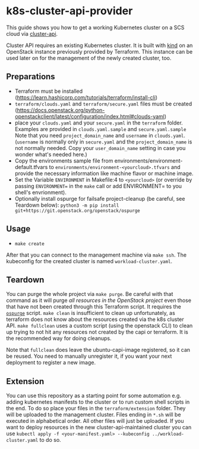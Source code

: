 # k8s-cluster-api-provider

This guide shows you how to get a working Kubernetes cluster on a SCS cloud
via [cluster-api](https://cluster-api.sigs.k8s.io/).

Cluster API requires an existing Kubernetes cluster. It is built with [kind](https://kind.sigs.k8s.io/)
on an OpenStack instance previously provided by Terraform. This instance can be used later on for the management
of the newly created cluster, too.

## Preparations

* Terraform must be installed (https://learn.hashicorp.com/tutorials/terraform/install-cli)
* ``terraform/clouds.yaml`` and ``terraform/secure.yaml`` files must be created
  (https://docs.openstack.org/python-openstackclient/latest/configuration/index.html#clouds-yaml)
* place your ``clouds.yaml`` and your ``secure.yaml`` in the ``terraform`` folder. Examples are
  provided in ``clouds.yaml.sample`` and ``secure.yaml.sample``
  Note that you need ``project_domain_name`` and ``username`` in ``clouds.yaml``.
  (``username`` is normally only in ``secure.yaml`` and the ``project_domain_name`` is not
  normally needed. Copy your ``user_domain_name`` setting in case you wonder what's needed here.)
* Copy the environments sample file from environments/environment-default.tfvars to
  ``environments/environment-<yourcloud>.tfvars`` and provide the necessary information like
  machine flavor or machine image.
* Set the Variable ``ENVIRONMENT`` in Makefile:4 to ``<yourcloud>`` (or override by passing
  ``ENVIRONMENT=`` in the ``make`` call or add ENVIRONMENT= to you shell's envrionment).
* Optionally install ospurge for failsafe project-cleanup (be careful, see Teardown below):
  ``python3 -m pip install git+https://git.openstack.org/openstack/ospurge``



## Usage

* ``make create``

After that you can connect to the management machine via ``make ssh``.  The kubeconfig for the
created cluster is named ``workload-cluster.yaml``.

## Teardown

You can purge the whole project via ``make purge``. Be careful with that command as it will purge
*all resources in the OpenStack project* even those that have not been created through this Terraform script.
It requires the [``ospurge``](https://opendev.org/x/ospurge) script.
``make clean`` is insufficient to clean up unfortunately, as terraform does not know about the
resources created via the k8s cluster API. ``make fullclean`` uses a custom script (using the
openstack CLI) to clean up trying to not hit any resources not created by the capi or terraform.
It is the recommended way for doing cleanups.

Note that ``fullclean`` does leave the ubuntu-capi-image registered, so it can be reused.
You need to manually unregister it, if you want your next deployment to register a new image.

## Extension

You can use this repository as a starting point for some automation e.g. adding kubernetes manifests
to the cluster or to run custom shell scripts in the end. To do so place your files in the `terraform/extension` folder.
They will be uploaded to the management cluster. Files ending in ```*.sh``` will be executed in alphabetical
order. All other files will just be uploaded. If you want to deploy resources in the new cluster-api-maintained cluster
you can use `kubectl apply -f <your-manifest.yaml> --kubeconfig ../workload-cluster.yaml` to do so.
